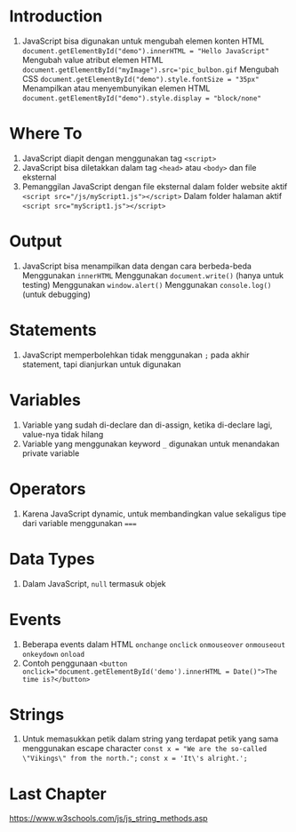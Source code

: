 # Introduction
1. JavaScript bisa digunakan untuk mengubah elemen konten HTML
   `document.getElementById("demo").innerHTML = "Hello JavaScript"`
   Mengubah value atribut elemen HTML
   `document.getElementById("myImage").src='pic_bulbon.gif`
   Mengubah CSS
   `document.getElementById("demo").style.fontSize = "35px"`
   Menampilkan atau menyembunyikan elemen HTML
   `document.getElementById("demo").style.display = "block/none"`

# Where To
1. JavaScript diapit dengan menggunakan tag `<script>`
2. JavaScript bisa diletakkan dalam tag `<head>` atau `<body>` dan file eksternal
3. Pemanggilan JavaScript dengan file eksternal dalam folder website aktif
   `<script src="/js/myScript1.js"></script>`
   Dalam folder halaman aktif
   `<script src="myScript1.js"></script>`

# Output
1. JavaScript bisa menampilkan data dengan cara berbeda-beda
   Menggunakan `innerHTML`
   Menggunakan `document.write()` (hanya untuk testing)
   Menggunakan `window.alert()`
   Menggunakan `console.log()` (untuk debugging)

# Statements
1. JavaScript memperbolehkan tidak menggunakan `;` pada akhir statement, tapi dianjurkan untuk digunakan

# Variables
1. Variable yang sudah di-declare dan di-assign, ketika di-declare lagi, value-nya tidak hilang
2. Variable yang menggunakan keyword `_` digunakan untuk menandakan private variable

# Operators
1. Karena JavaScript dynamic, untuk membandingkan value sekaligus tipe dari variable menggunakan `===`

# Data Types
1. Dalam JavaScript, `null` termasuk objek

# Events
1. Beberapa events dalam HTML
   `onchange`
   `onclick`
   `onmouseover`
   `onmouseout`
   `onkeydown`
   `onload`
2. Contoh penggunaan
   `<button onclick="document.getElementById('demo').innerHTML = Date()">The time is?</button>`

# Strings
1. Untuk memasukkan petik dalam string yang terdapat petik yang sama menggunakan escape character
   `const x = "We are the so-called \"Vikings\" from the north.";`
   `const x = 'It\'s alright.';`

# Last Chapter
https://www.w3schools.com/js/js_string_methods.asp
